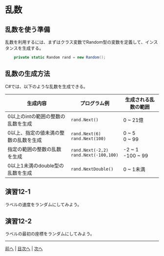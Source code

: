 # 乱数
## 乱数を使う準備
乱数を利用するには、まずはクラス変数でRandom型の変数を定義して、インスタンスを生成する。

```cs
    private static Random rand = new Random();
```

## 乱数の生成方法
C#では、以下のような乱数を生成できる。

|生成内容|プログラム例|生成される乱数の範囲|
|-------|-----------|------------------|
|0以上のintの範囲の整数の乱数を生成|`rand.Next()`|0 ~ 21億|
|0以上、指定の値未満の整数の乱数を生成|`rand.Next(6)` <br> `rand.Next(100)`|0 ~ 5 <br> 0 ~ 99|
|指定の範囲の整数の乱数を生成|`rand.Next(-2,2)` <br> `rand.Next(-100,100)`|-2 ~ 1 <br> -100 ~ 99|
|0以上1未満のdouble型の乱数を生成|`rand.NextDouble()`|0 ~ 1未満|

## 演習12-1
ラベルの速度をランダムにしてみよう。

## 演習12-2
ラベルの最初の座標をランダムにしてみよう。

---

[前へ](11.md) | [目次へ](README.md#%E7%9B%AE%E6%AC%A1) | [次へ](13.md)

